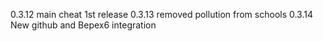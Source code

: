 0.3.12 main cheat 1st release
0.3.13 removed pollution from schools
0.3.14 New github and Bepex6 integration
